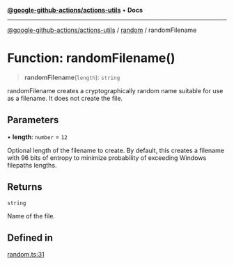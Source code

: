 [**@google-github-actions/actions-utils**](../../README.md) • **Docs**

***

[@google-github-actions/actions-utils](../../modules.md) / [random](../README.md) / randomFilename

# Function: randomFilename()

> **randomFilename**(`length`): `string`

randomFilename creates a cryptographically random name suitable for use as a
filename. It does not create the file.

## Parameters

• **length**: `number` = `12`

Optional length of the filename to create. By default, this
creates a filename with 96 bits of entropy to minimize probability of
exceeding Windows filepaths lengths.

## Returns

`string`

Name of the file.

## Defined in

[random.ts:31](https://github.com/google-github-actions/actions-utils/blob/main/src/random.ts#L31)
